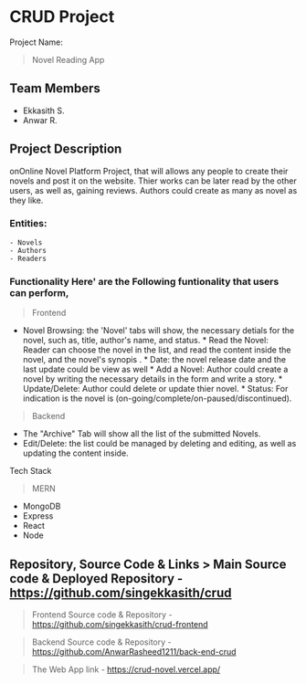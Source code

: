 # CRUD Project

Project Name:
> Novel Reading App

## Team Members
* Ekkasith S.
* Anwar R.

## Project Description

onOnline Novel Platform Project, that will allows any people to create their novels and post it on the website. Thier works can be later read  by the other users, as well as, gaining reviews. Authors could create as many as novel as they like. 

### Entities:   
    - Novels    
    - Authors  
    - Readers

### Functionality Here' are the Following funtionality that users can perform,

>Frontend

* Novel Browsing: the 'Novel' tabs will show, the necessary detials for the novel, such as, title, author's name, and status. * Read the Novel: Reader can choose the novel in the list, and read the content inside the novel, and the novel's synopis . * Date: the novel release date and the last update could be view as well * Add a Novel: Author could create a novel by writing the necessary details in the form and write a story. * Update/Delete: Author could delete or update thier novel. * Status: For indication is the novel is (on-going/complete/on-paused/discontinued).

>Backend

* The "Archive" Tab will show all the list of the submitted Novels. 
* Edit/Delete: the list could be managed by deleting and editing, as well as updating the content inside.
 
 Tech Stack
> MERN

* MongoDB 
* Express 
* React 
* Node



## Repository, Source Code & Links > Main Source code & Deployed Repository - https://github.com/singekkasith/crud

> Frontend Source code & Repository - https://github.com/singekkasith/crud-frontend

> Backend Source code & Repository - https://github.com/AnwarRasheed1211/back-end-crud

> The Web App link
    - https://crud-novel.vercel.app/